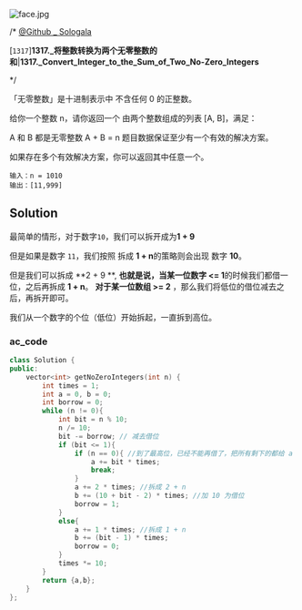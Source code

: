 ![face.jpg](https://pic.leetcode-cn.com/5f44c38cfca16ba4f3886e1c9e298c5ab18a215dc25e965ec357a430e783b3af-face.jpg)

/*
[@Github _ Sologala](https://github.com/Sologala/LeetCode.git)

[`1317`]**1317._将整数转换为两个无零整数的和**|**1317._Convert_Integer_to_the_Sum_of_Two_No-Zero_Integers**

*/

「无零整数」是十进制表示中 不含任何 0 的正整数。

给你一个整数 n，请你返回一个 由两个整数组成的列表 [A, B]，满足：

A 和 B 都是无零整数
A + B = n
题目数据保证至少有一个有效的解决方案。

如果存在多个有效解决方案，你可以返回其中任意一个。

```
输入：n = 1010
输出：[11,999]
```



## **Solution** 

最简单的情形，对于数字`10`，我们可以拆开成为**1 + 9**

但是如果是数字 `11`，我们按照 拆成 **1 + n**的策略则会出现 数字 **10**。

但是我们可以拆成 **2 + 9 **, **也就是说，当某一位数字 <= 1**的时候我们都借一位，之后再拆成 **1 + n**。 **对于某一位数组 >= 2** ，那么我们将低位的借位减去之后，再拆开即可。

我们从一个数字的个位（低位）开始拆起，一直拆到高位。



### **ac_code**
```c++
class Solution {
public:
    vector<int> getNoZeroIntegers(int n) {
        int times = 1;
        int a = 0, b = 0;
        int borrow = 0;
        while (n != 0){
            int bit = n % 10;
            n /= 10;
            bit -= borrow; // 减去借位
            if (bit <= 1){
                if (n == 0){ //到了最高位，已经不能再借了，把所有剩下的都给 a
                    a += bit * times;
                    break;
                }
                a += 2 * times; //拆成 2 + n
                b += (10 + bit - 2) * times; //加 10 为借位
                borrow = 1;
            }
            else{
                a += 1 * times; //拆成 1 + n
                b += (bit - 1) * times;
                borrow = 0;
            }
            times *= 10;
        }
        return {a,b};
    }
};
```

